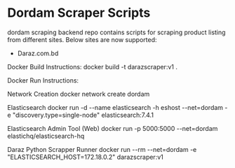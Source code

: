 # Dordam Scraper Scripts
dordam scraping backend repo contains scripts for scraping product listing from different sites.
Below sites are now supported:
 - Daraz.com.bd 


Docker Build Instructions:
docker build -t darazscraper:v1 .


Docker Run Instructions:

Network Creation
docker network create dordam


Elasticsearch
docker run -d --name elasticsearch  -h eshost --net=dordam   -e "discovery.type=single-node" elasticsearch:7.4.1


Elasticsearch Admin Tool (Web)
docker run -p 5000:5000 --net=dordam elastichq/elasticsearch-hq


Daraz Python Scrapper Runner
docker run --rm  --net=dordam -e "ELASTICSEARCH_HOST=172.18.0.2" darazscraper:v1


